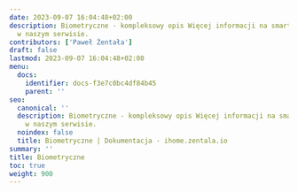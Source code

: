 ```yaml
---
date: 2023-09-07 16:04:48+02:00
description: Biometryczne - kompleksowy opis Więcej informacji na smart home znajdziesz
  w naszym serwisie.
contributors: ['Paweł Żentała']
draft: false
lastmod: 2023-09-07 16:04:48+02:00
menu:
  docs:
    identifier: docs-f3e7c0bc4df84b45
    parent: ''
seo:
  canonical: ''
  description: Biometryczne - kompleksowy opis Więcej informacji na smart home znajdziesz
    w naszym serwisie.
  noindex: false
  title: Biometryczne | Dokumentacja - ihome.zentala.io
summary: ''
title: Biometryczne
toc: true
weight: 900
---
```


